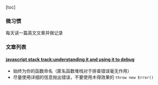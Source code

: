 [toc]

### 微习惯

每天读一篇英文文章并做记录

### 文章列表

#### [javascript stack track:understanding it and using it to debug](https://www.scalyr.com/blog/javascript-stack-trace-understanding-it-and-using-it-to-debug/)

- 始终为你的函数命名（匿名函数堆栈对于排查错误毫无作用）
- 尽量使用详细的信息抛出错误，不要使用木得效果的 `throw new Error()`
